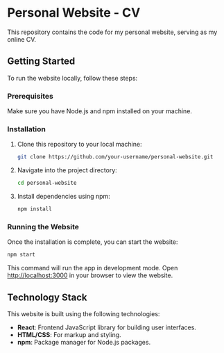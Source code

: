 # Personal Website - CV

This repository contains the code for my personal website, serving as my online CV. 

## Getting Started

To run the website locally, follow these steps:

### Prerequisites

Make sure you have Node.js and npm installed on your machine.

### Installation

1. Clone this repository to your local machine:
   ```bash
   git clone https://github.com/your-username/personal-website.git
   ```

2. Navigate into the project directory:
   ```bash
   cd personal-website
   ```

3. Install dependencies using npm:
   ```bash
   npm install
   ```

### Running the Website

Once the installation is complete, you can start the website:

```bash
npm start
```

This command will run the app in development mode. Open [http://localhost:3000](http://localhost:3000) in your browser to view the website.

## Technology Stack

This website is built using the following technologies:

- **React**: Frontend JavaScript library for building user interfaces.
- **HTML/CSS**: For markup and styling.
- **npm**: Package manager for Node.js packages.

